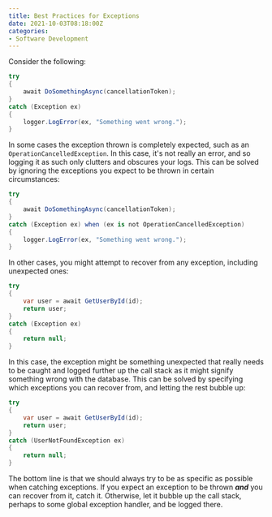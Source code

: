```yaml
---
title: Best Practices for Exceptions
date: 2021-10-03T08:18:00Z
categories:
- Software Development
---
```


Consider the following:

````csharp
try
{
    await DoSomethingAsync(cancellationToken);
}
catch (Exception ex)
{
    logger.LogError(ex, "Something went wrong.");
}
````

In some cases the exception thrown is completely expected, such as an `OperationCancelledException`. In this case, it's not really an error, and so logging it as such only clutters and obscures your logs. This can be solved by ignoring the exceptions you expect to be thrown in certain circumstances:

````csharp
try
{
    await DoSomethingAsync(cancellationToken);
}
catch (Exception ex) when (ex is not OperationCancelledException)
{
    logger.LogError(ex, "Something went wrong.");
}
````

In other cases, you might attempt to recover from any exception, including unexpected ones:

````csharp
try
{
    var user = await GetUserById(id);
    return user;
}
catch (Exception ex)
{
    return null;
}
````

In this case, the exception might be something unexpected that really needs to be caught and logged further up the call stack as it might signify something wrong with the database. This can be solved by specifying which exceptions you can recover from, and letting the rest bubble up:

````csharp
try
{
    var user = await GetUserById(id);
    return user;
}
catch (UserNotFoundException ex)
{
    return null;
}
````

The bottom line is that we should always try to be as specific as possible when catching exceptions. If you expect an exception to be thrown ***and*** you can recover from it, catch it. Otherwise, let it bubble up the call stack, perhaps to some global exception handler, and be logged there.
